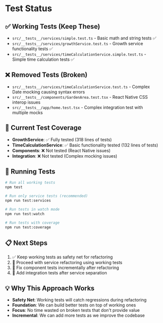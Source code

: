 # Test Status

## ✅ Working Tests (Keep These)

- `src/__tests__/services/simple.test.ts` - Basic math and string tests ✅
- `src/__tests__/services/growthService.test.ts` - Growth service functionality tests ✅
- `src/__tests__/services/timeCalculationService.simple.test.ts` - Simple time calculation tests ✅

## ❌ Removed Tests (Broken)

- `src/__tests__/services/timeCalculationService.test.ts` - Complex Date mocking causing syntax errors
- `src/__tests__/components/GardenArea.test.tsx` - React Native CSS interop issues
- `src/__tests__/app/home.test.tsx` - Complex integration test with multiple mocks

## 🎯 Current Test Coverage

- **GrowthService**: ✅ Fully tested (318 lines of tests)
- **TimeCalculationService**: ✅ Basic functionality tested (132 lines of tests)
- **Components**: ❌ Not tested (React Native issues)
- **Integration**: ❌ Not tested (Complex mocking issues)

## 🚀 Running Tests

```bash
# Run all working tests
npm test

# Run only service tests (recommended)
npm run test:services

# Run tests in watch mode
npm run test:watch

# Run tests with coverage
npm run test:coverage
```

## 📋 Next Steps

1. ✅ Keep working tests as safety net for refactoring
2. 🔄 Proceed with service refactoring using working tests
3. 🔄 Fix component tests incrementally after refactoring
4. 🔄 Add integration tests after service separation

## 💡 Why This Approach Works

- **Safety Net**: Working tests will catch regressions during refactoring
- **Foundation**: We can build better tests on top of working ones
- **Focus**: No time wasted on broken tests that don't provide value
- **Incremental**: We can add more tests as we improve the codebase
